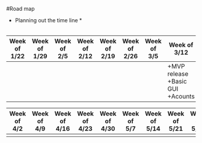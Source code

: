 #Road map
* Planning out the time line *

<table> </table>

| Week of 1/22 | Week of 1/29 | Week of 2/5  | Week of 2/12 | Week of 2/19 | Week of 2/26 | Week of 3/5  | Week of 3/12 | Week of 3/19 | Week of 3/26 |
| ------------ | ------------ | ------------ | ------------ | ------------ | ------------ | ------------ | ------------ | ------------ | ------------ |
|              |              |              |              |              |              |              | +MVP release +Basic GUI +Acounts | *FINALS*     |*SPRING BREAK*|


| Week of 4/2  | Week of 4/9  | Week of 4/16 | Week of 4/23 | Week of 4/30 | Week of 5/7  | Week of 5/14 | Week of 5/21 | Week of 5/28 | Week of 6/4  |
| ------------ | ------------ | ------------ | ------------ | ------------ | ------------ | ------------ | ------------ | ------------ | ------------ |
|              |              |              |              |             |              |              |              |              |              |
